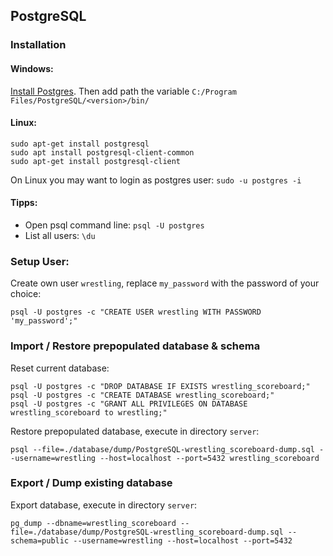 ## PostgreSQL

### Installation

#### Windows: 

[Install Postgres](https://www.postgresql.org/download/windows/).
Then add path the variable `C:/Program Files/PostgreSQL/<version>/bin/`

#### Linux:

```shell
sudo apt-get install postgresql
sudo apt install postgresql-client-common
sudo apt-get install postgresql-client
```

On Linux you may want to login as postgres user: `sudo -u postgres -i`

#### Tipps:

- Open psql command line: `psql -U postgres`
- List all users: `\du`

### Setup User: 

Create own user `wrestling`, replace `my_password` with the password of your choice:
```shell
psql -U postgres -c "CREATE USER wrestling WITH PASSWORD 'my_password';"
```

### Import / Restore prepopulated database & schema

Reset current database:
```shell
psql -U postgres -c "DROP DATABASE IF EXISTS wrestling_scoreboard;"
psql -U postgres -c "CREATE DATABASE wrestling_scoreboard;"
psql -U postgres -c "GRANT ALL PRIVILEGES ON DATABASE wrestling_scoreboard to wrestling;"
```

Restore prepopulated database, execute in directory `server`:
```shell
psql --file=./database/dump/PostgreSQL-wrestling_scoreboard-dump.sql --username=wrestling --host=localhost --port=5432 wrestling_scoreboard
```

### Export / Dump existing database

Export database, execute in directory `server`:
```shell
pg_dump --dbname=wrestling_scoreboard --file=./database/dump/PostgreSQL-wrestling_scoreboard-dump.sql --schema=public --username=wrestling --host=localhost --port=5432
```
